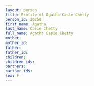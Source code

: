 ```yaml
---
layout: person
title: Profile of Agatha Casie Chetty
person_id: I0258
first_name: Agatha
last_name: Casie Chetty
full_name: Agatha Casie Chetty
mother: 
mother_id: 
father: 
father_id: 
children:
children_ids:
partners:
partner_ids:
sex: F
---
```


